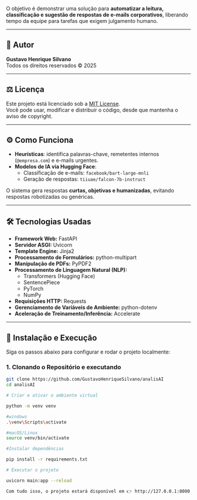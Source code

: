 O objetivo é demonstrar uma solução para **automatizar a leitura, classificação e sugestão de respostas de e-mails corporativos**, liberando tempo da equipe para tarefas que exigem julgamento humano.

---

## 👤 Autor

**Gustavo Henrique Silvano**  
Todos os direitos reservados © 2025

---

## ⚖️ Licença

Este projeto está licenciado sob a [MIT License](./LICENSE).  
Você pode usar, modificar e distribuir o código, desde que mantenha o aviso de copyright.

---

## ⚙️ Como Funciona

- **Heurísticas**: identifica palavras-chave, remetentes internos (`@empresa.com`) e e-mails urgentes.  
- **Modelos de IA via Hugging Face**:
  - Classificação de e-mails: `facebook/bart-large-mnli`
  - Geração de respostas: `tiiuae/falcon-7b-instruct`

O sistema gera respostas **curtas, objetivas e humanizadas**, evitando respostas robotizadas ou genéricas.

---

## 🛠 Tecnologias Usadas

- **Framework Web:** FastAPI  
- **Servidor ASGI:** Uvicorn  
- **Template Engine:** Jinja2  
- **Processamento de Formulários:** python-multipart  
- **Manipulação de PDFs:** PyPDF2  
- **Processamento de Linguagem Natural (NLP):**
  - Transformers (Hugging Face)
  - SentencePiece
  - PyTorch
  - NumPy
- **Requisições HTTP:** Requests  
- **Gerenciamento de Variáveis de Ambiente:** python-dotenv  
- **Aceleração de Treinamento/Inferência:** Accelerate

---

## 🚀 Instalação e Execução

Siga os passos abaixo para configurar e rodar o projeto localmente:

### 1. Clonando o Repositório e executando

```bash
git clone https://github.com/GustavoHenriqueSilvano/analisAI
cd analisAI

# Criar e ativar o ambiente virtual

python -m venv venv

#windows
.\venv\Scripts\activate  

#macOS/Linux
source venv/bin/activate  

#Instalar dependências

pip install -r requirements.txt

# Executar o projeto

uvicorn main:app --reload  

Com tudo isso, o projeto estará disponível em 👉 http://127.0.0.1:8000


